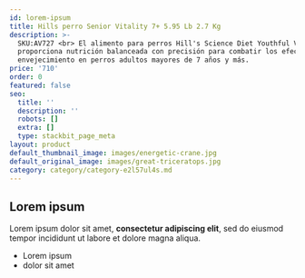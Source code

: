 ```yaml
---
id: lorem-ipsum
title: Hills perro Senior Vitality 7+ 5.95 Lb 2.7 Kg
description: >-
  SKU:AV727 <br> El alimento para perros Hill's Science Diet Youthful Vitality
  proporciona nutrición balanceada con precisión para combatir los efectos del
  envejecimiento en perros adultos mayores de 7 años y más.
price: '710'
order: 0
featured: false
seo:
  title: ''
  description: ''
  robots: []
  extra: []
  type: stackbit_page_meta
layout: product
default_thumbnail_image: images/energetic-crane.jpg
default_original_image: images/great-triceratops.jpg
category: category/category-e2l57ul4s.md
---
```

## Lorem ipsum

Lorem ipsum dolor sit amet, **consectetur adipiscing elit**, sed do eiusmod tempor incididunt ut labore et dolore magna aliqua.

- Lorem ipsum
- dolor sit amet